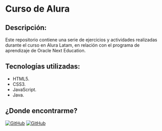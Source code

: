 # Curso de Alura

## Descripción:

Este repositorio contiene una serie de ejercicios y actividades realizadas durante el curso en Alura Latam, en relación con el programa de aprendizaje de Oracle Next Education.

## Tecnologías utilizadas:

- HTML5.
- CSS3.
- JavaScript.
- Java.

## ¿Donde encontrarme?

<div>
  <a href="https://github.com/hernanhawryluk"><img alt="GitHub" src="https://img.shields.io/badge/GitHub-grey?style=for-the-badge&logo=github"></a>
  <a href="https://www.linkedin.com/in/hernan-hawryluk"><img alt="GitHub" src="https://img.shields.io/badge/LinkedIn-blue?style=for-the-badge&logo=linkedin"></a>
</div>
